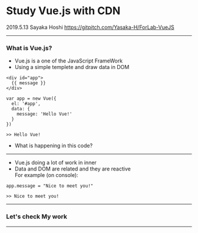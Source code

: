 # Study Vue.js with CDN

2019.5.13
Sayaka Hoshi
https://gitpitch.com/Yasaka-H/ForLab-VueJS

---

### What is Vue.js?

- Vue.js is a one of the JavaScript FrameWork 
- Using a simple templete and draw data in DOM       
```
<div id="app">
  {{ message }}
</div>
```
```
var app = new Vue({
  el: '#app',
  data: {
    message: 'Hello Vue!'
  }
})
```
```
>> Hello Vue!
```
- What is happening in this code? 

---

- Vue.js doing a lot of work in inner
- Data and DOM are related and they are reactive      
For example (on console):
```
app.message = "Nice to meet you!"
```
```
>> Nice to meet you!
```

---

### Let's check My work

---
